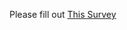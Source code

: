 Please fill out <a href="https://docs.google.com/forms/d/e/1FAIpQLSeUrONAm7jPsikryx4diunll3ir_H6EXWbItwX8sR-vycG0Gw/viewform?usp=sf_link"> This Survey </a> 

